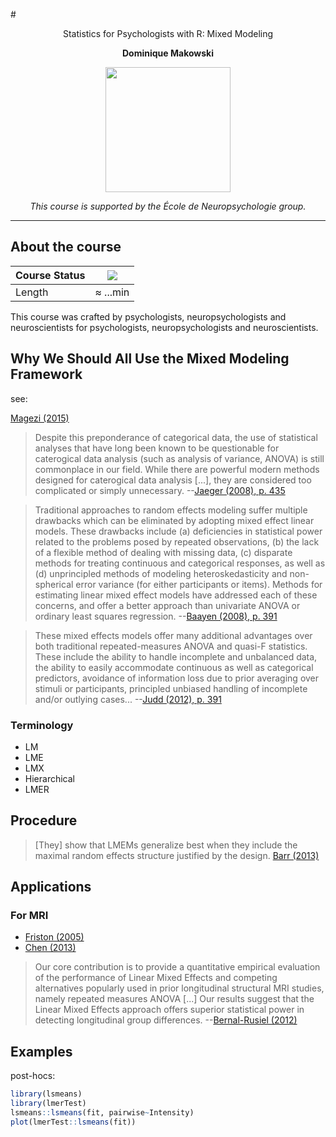 #<p align="center"> Statistics for Psychologists with R: Mixed Modeling </p>
**<p align="center"> Dominique Makowski </p>**

<p align="center"><img src="https://biblineuropsy.files.wordpress.com/2016/08/n.png" width="200"></p>


*<p align="center">This course is supported by the École de Neuropsychologie group.</p>*

---

## About the course

| Course Status | ![](https://img.shields.io/badge/status-dev-brightorange.svg) |
|---------------|---|
| Length | ≈ ...min |


This course was crafted by psychologists, neuropsychologists and neuroscientists for psychologists, neuropsychologists and neuroscientists.



## Why We Should All Use the Mixed Modeling Framework

see: 

[Magezi (2015)](http://www.ncbi.nlm.nih.gov/pmc/articles/PMC4302710/)


> Despite this preponderance of categorical data, the
> use of statistical analyses that have long been known
> to be questionable for caterogical data analysis (such as analysis of variance,
> ANOVA) is still commonplace in our field.
> While there are powerful modern methods designed
> for caterogical data analysis [...], they are considered too complicated or simply
> unnecessary.
> --[Jaeger (2008), p. 435](http://www.sciencedirect.com/science/article/pii/S0749596X07001398)


> Traditional approaches to random effects modeling
> suffer multiple drawbacks which can be eliminated by
> adopting mixed effect linear models. These drawbacks
> include (a) deficiencies in statistical power related to
> the problems posed by repeated observations, (b) the
> lack of a flexible method of dealing with missing data,
> (c) disparate methods for treating continuous and categorical
> responses, as well as (d) unprincipled methods
> of modeling heteroskedasticity and non-spherical
> error variance (for either participants or items). Methods
> for estimating linear mixed effect models have
> addressed each of these concerns, and offer a better
> approach than univariate ANOVA or ordinary least
> squares regression.
> --[Baayen (2008), p. 391](http://www.sciencedirect.com/science/article/pii/S0749596X07001398)


> These mixed effects models offer many additional advantages
> over both traditional repeated-measures ANOVA and
> quasi-F statistics. These include the ability to handle incomplete
> and unbalanced data, the ability to easily accommodate continuous
> as well as categorical predictors, avoidance of information loss due
> to prior averaging over stimuli or participants, principled unbiased
> handling of incomplete and/or outlying cases...
> --[Judd (2012), p. 391](http://psycnet.apa.org/journals/psp/103/1/54/)



### Terminology

- LM
- LME
- LMX
- Hierarchical
- LMER

## Procedure

> [They]  show that LMEMs generalize best when they include the maximal random effects structure justified by the design.
> [Barr (2013)](http://www.sciencedirect.com/science/article/pii/S0749596X12001180)


## Applications

### For MRI 

- [Friston (2005)](http://www.sciencedirect.com/science/article/pii/S1053811904005877)
- [Chen (2013)](http://www.sciencedirect.com/science/article/pii/S1053811913000943)

> Our core contribution is to provide a quantitative empirical evaluation of the performance of Linear Mixed Effects 
> and competing alternatives popularly used in prior longitudinal structural MRI studies, 
> namely repeated measures ANOVA [...] Our results suggest that the Linear Mixed Effects approach offers 
> superior statistical power in detecting longitudinal group differences.
> --[Bernal-Rusiel (2012)](http://www.sciencedirect.com/science/article/pii/S1053811912010683)


## Examples

post-hocs:
```R
library(lsmeans)
library(lmerTest)
lsmeans::lsmeans(fit, pairwise~Intensity)
plot(lmerTest::lsmeans(fit))

```

